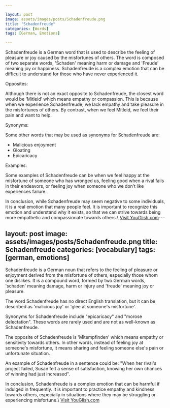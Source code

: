 ```yaml
---

layout: post
image: assets/images/posts/Schadenfreude.png
title: "Schadenfreude"
categories: [Words]
tags: [German, Emotions]

---
```


Schadenfreude is a German word that is used to describe the feeling of pleasure or joy caused by the misfortunes of others. The word is composed of two separate words, 'Schaden' meaning harm or damage and 'Freude' meaning joy or happiness. Schadenfreude is a complex emotion that can be difficult to understand for those who have never experienced it.

Opposites: 

Although there is not an exact opposite to Schadenfreude, the closest word would be ‘Mitleid’ which means empathy or compassion. This is because when we experience Schadenfreude, we lack empathy and take pleasure in the misfortunes of others. By contrast, when we feel Mitleid, we feel their pain and want to help.

Synonyms:

Some other words that may be used as synonyms for Schadenfreude are:
- Malicious enjoyment 
- Gloating 
- Epicaricacy 

Examples:

Some examples of Schadenfreude can be when we feel happy at the misfortune of someone who has wronged us, feeling good when a rival fails in their endeavors, or feeling joy when someone who we don’t like experiences failure. 

In conclusion, while Schadenfreude may seem negative to some individuals, it is a real emotion that many people feel. It is important to recognize this emotion and understand why it exists, so that we can strive towards being more empathetic and compassionate towards others.\ <a id="yg-widget-0" class="youglish-widget" data-query="Schadenfreude" data-lang="german" data-components="8412" data-auto-start="0" data-bkg-color="theme_light" data-title="How%20to%20pronounce%20Schadenfreude%20in%20German"  rel="nofollow" href="https://youglish.com">Visit YouGlish.com</a><script async src="https://youglish.com/public/emb/widget.js" charset="utf-8"></script>---

layout: post
image: assets/images/posts/Schadenfreude.png
title: Schadenfreude
categories: [vocabulary]
tags: [german, emotions]
---

Schadenfreude is a German noun that refers to the feeling of pleasure or enjoyment derived from the misfortune of others, especially those whom one dislikes. It is a compound word, formed by two German words, 'schaden' meaning damage, harm or injury and 'freude' meaning joy or pleasure.

The word Schadenfreude has no direct English translation, but it can be described as 'malicious joy' or 'glee at someone's misfortune'.

Synonyms for Schadenfreude include "epicaricacy" and "morose delectation". These words are rarely used and are not as well-known as Schadenfreude.

The opposite of Schadenfreude is 'Mitempfinden' which means empathy or sensitivity towards others. In other words, instead of feeling joy at someone's misfortune, it means sharing and feeling someone else's pain or unfortunate situation.

An example of Schadenfreude in a sentence could be: "When her rival's project failed, Susan felt a sense of satisfaction, knowing her own chances of winning had just increased". 

In conclusion, Schadenfreude is a complex emotion that can be harmful if indulged in frequently. It is important to practice empathy and kindness towards others, especially in situations where they may be struggling or experiencing misfortune.\ <a id="yg-widget-0" class="youglish-widget" data-query="Schadenfreude" data-lang="german" data-components="8412" data-auto-start="0" data-bkg-color="theme_light" data-title="How%20to%20pronounce%20Schadenfreude%20in%20German"  rel="nofollow" href="https://youglish.com">Visit YouGlish.com</a><script async src="https://youglish.com/public/emb/widget.js" charset="utf-8"></script>